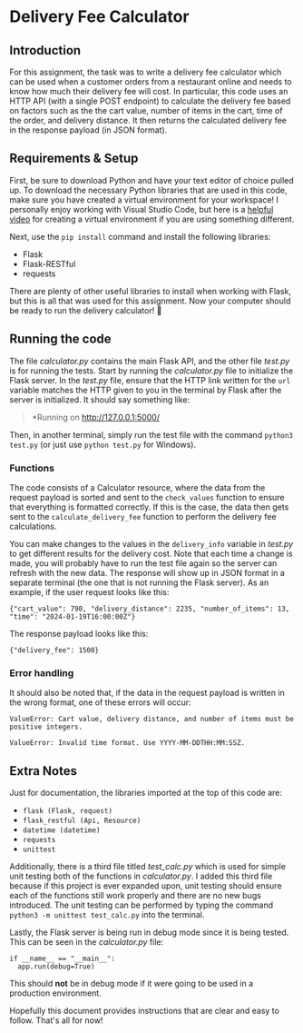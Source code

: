 # Delivery Fee Calculator

## Introduction

For this assignment, the task was to write a delivery fee calculator which can be used when a customer orders from a restaurant online and needs to know how much their delivery fee will cost. In particular, this code uses an HTTP API (with a single POST endpoint) to calculate the delivery fee based on factors such as the the cart value, number of items in the cart, time of the order, and delivery distance. It then returns the calculated delivery fee in the response payload (in JSON format). 

## Requirements & Setup

First, be sure to download Python and have your text editor of choice pulled up. To download the necessary Python libraries that are used in this code, make sure you have created a virtual environment for your workspace! I personally enjoy working with Visual Studio Code, but here is a [helpful video](https://youtu.be/IAvAlS0CuxI?si=Mr8fw0p2Ydv69kdv) for creating a virtual environment if you are using something different. 

Next, use the ```pip install``` command and install the following libraries:
- Flask
- Flask-RESTful
- requests

There are plenty of other useful libraries to install when working with Flask, but this is all that was used for this assignment. Now your computer should be ready to run the delivery calculator! :partying_face:

## Running the code

The file _calculator.py_ contains the main Flask API, and the other file _test.py_ is for running the tests. Start by running the _calculator.py_ file to initialize the Flask server. In the _test.py_ file, ensure that the HTTP link written for the ```url``` variable matches the HTTP given to you in the terminal by Flask after the server is initialized. It should say something like:
> *Running on http://127.0.0.1:5000/

Then, in another terminal, simply run the test file with the command ```python3 test.py``` (or just use ```python test.py``` for Windows).

### Functions

The code consists of a Calculator resource, where the data from the request payload is sorted and sent to the ```check_values``` function to ensure that everything is formatted correctly. If this is the case, the data then gets sent to the ```calculate_delivery_fee``` function to perform the delivery fee calculations.

You can make changes to the values in the ```delivery_info``` variable in _test.py_ to get different results for the delivery cost. Note that each time a change is made, you will probably have to run the test file again so the server can refresh with the new data. The response will show up in JSON format in a separate terminal (the one that is not running the Flask server). As an example, if the user request looks like this: 

```
{"cart_value": 790, "delivery_distance": 2235, "number_of_items": 13, "time": "2024-01-19T16:00:00Z"}
```
The response payload looks like this: 
```
{"delivery_fee": 1500}
```

### Error handling
It should also be noted that, if the data in the request payload is written in the wrong format, one of these errors will occur:
```
ValueError: Cart value, delivery distance, and number of items must be positive integers.
```
```
ValueError: Invalid time format. Use YYYY-MM-DDTHH:MM:SSZ.
```

## Extra Notes
Just for documentation, the libraries imported at the top of this code are:
- ```flask (Flask, request)```
- ```flask_restful (Api, Resource)```
- ```datetime (datetime)```
- ```requests```
- ```unittest```

Additionally, there is a third file titled _test_calc.py_ which is used for simple unit testing both of the functions in _calculator.py_. I added this third file because if this project is ever expanded upon, unit testing should ensure each of the functions still work properly and there are no new bugs introduced. The unit testing can be performed by typing the command ```python3 -m unittest test_calc.py``` into the terminal.

Lastly, the Flask server is being run in debug mode since it is being tested. This can be seen in the _calculator.py_ file:
```
if __name__ == "__main__":
  app.run(debug=True)
```
This should **not** be in debug mode if it were going to be used in a production environment.

Hopefully this document provides instructions that are clear and easy to follow. That's all for now! 


